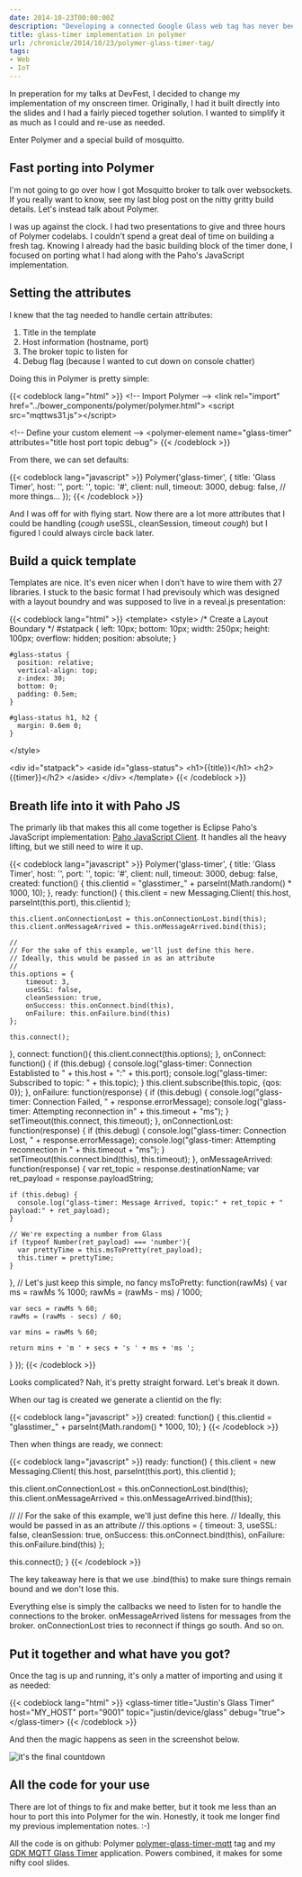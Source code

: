 ```yaml
---
date: 2014-10-23T00:00:00Z
description: "Developing a connected Google Glass web tag has never been easier with Polymer."
title: glass-timer implementation in polymer
url: /chronicle/2014/10/23/polymer-glass-timer-tag/
tags:
- Web
- IoT
---
```


In preperation for my talks at DevFest, I decided to change my implementation of my onscreen timer. Originally, I had it built directly into the slides and I had a fairly pieced together solution. I wanted to simplify it as much as I could and re-use as needed.

Enter Polymer and a special build of mosquitto.

## Fast porting into Polymer

I'm not going to go over how I got Mosquitto broker to talk over websockets. If you really want to know, see my last blog post on the nitty gritty build details. Let's instead talk about Polymer.

I was up against the clock. I had two presentations to give and three hours of Polymer codelabs. I couldn't spend a great deal of time on building a fresh tag. Knowing I already had the basic building block of the timer done, I focused on porting what I had along with the Paho's JavaScript implementation.

## Setting the attributes

I knew that the tag needed to handle certain attributes:

1. Title in the template
2. Host information (hostname, port)
3. The broker topic to listen for
4. Debug flag (because I wanted to cut down on console chatter)

Doing this in Polymer is pretty simple:

{{< codeblock lang="html" >}}
&lt;!-- Import Polymer --&gt;
&lt;link rel=&quot;import&quot; href=&quot;../bower_components/polymer/polymer.html&quot;&gt;
&lt;script src=&quot;mqttws31.js&quot;&gt;&lt;/script&gt;

&lt;!-- Define your custom element --&gt;
&lt;polymer-element name=&quot;glass-timer&quot; attributes=&quot;title host port topic debug&quot;&gt;
{{< /codeblock >}}

From there, we can set defaults:

{{< codeblock lang="javascript" >}}
Polymer('glass-timer', {
  title: 'Glass Timer',
  host: '',
  port: '',
  topic: '#',
  client: null,
  timeout: 3000,
  debug: false,
  // more things...
});
{{< /codeblock >}}

And I was off for with flying start. Now there are a lot more attributes that I could be handling (*cough* useSSL, cleanSession, timeout *cough*) but I figured I could always circle back later.

## Build a quick template

Templates are nice. It's even nicer when I don't have to wire them with 27 libraries. I stuck to the basic format I had previsouly which was designed with a layout boundry and was supposed to live in a reveal.js presentation:

{{< codeblock lang="html" >}}
&lt;template&gt;
  &lt;style&gt;
    /* Create a Layout Boundary */
    #statpack {
      left: 10px;
      bottom: 10px;
      width: 250px;
      height: 100px;
      overflow: hidden;
      position: absolute;
    }

    #glass-status {
      position: relative;
      vertical-align: top;
      z-index: 30;
      bottom: 0;
      padding: 0.5em;
    }

    #glass-status h1, h2 {
      margin: 0.6em 0;
    }
  &lt;/style&gt;

  &lt;div id=&quot;statpack&quot;&gt;
    &lt;aside id=&quot;glass-status&quot;&gt;
      &lt;h1&gt;{{title}}&lt;/h1&gt;
      &lt;h2&gt;{{timer}}&lt;/h2&gt;
    &lt;/aside&gt;
  &lt;/div&gt;
&lt;/template&gt;
{{< /codeblock >}}

## Breath life into it with Paho JS

The primarly lib that makes this all come together is Eclipse Paho's JavaScript implementation: [Paho JavaScript Client](http://www.eclipse.org/paho/clients/js/). It handles all the heavy lifting, but we still need to wire it up.

{{< codeblock lang="javascript" >}}
Polymer('glass-timer', {
  title: 'Glass Timer',
  host: '',
  port: '',
  topic: '#',
  client: null,
  timeout: 3000,
  debug: false,
  created: function() {
    this.clientid = "glasstimer_" + parseInt(Math.random() * 1000, 10);
  },
  ready: function() {
    this.client = new Messaging.Client(
                    this.host,
                    parseInt(this.port),
                    this.clientid
                  );

    this.client.onConnectionLost = this.onConnectionLost.bind(this);
    this.client.onMessageArrived = this.onMessageArrived.bind(this);

    //
    // For the sake of this example, we'll just define this here.
    // Ideally, this would be passed in as an attribute
    //
    this.options = {
        timeout: 3,
        useSSL: false,
        cleanSession: true,
        onSuccess: this.onConnect.bind(this),
        onFailure: this.onFailure.bind(this)
    };

    this.connect();
  },
  connect: function(){
    this.client.connect(this.options);
  },
  onConnect: function() {
    if (this.debug) {
      console.log("glass-timer: Connection Establisted to " + this.host + ":" + this.port);
      console.log("glass-timer: Subscribed to topic: " + this.topic);
    }
    this.client.subscribe(this.topic, {qos: 0});
  },
  onFailure: function(response) {
    if (this.debug) {
      console.log("glass-timer: Connection Failed, " + response.errorMessage);
      console.log("glass-timer: Attempting reconnection in" + this.timeout + "ms");
    }
    setTimeout(this.connect, this.timeout);
  },
  onConnectionLost: function(response) {
    if (this.debug) {
      console.log("glass-timer: Connection Lost, " + response.errorMessage);
      console.log("glass-timer: Attempting reconnection in " + this.timeout + "ms");
    }
    setTimeout(this.connect.bind(this), this.timeout);
  },
  onMessageArrived: function(response) {
    var ret_topic = response.destinationName;
    var ret_payload = response.payloadString;

    if (this.debug) {
      console.log("glass-timer: Message Arrived, topic:" + ret_topic + " payload:" + ret_payload);
    }

    // We're expecting a number from Glass
    if (typeof Number(ret_payload) === 'number'){
      var prettyTime = this.msToPretty(ret_payload);
      this.timer = prettyTime;
    }

  },
  // Let's just keep this simple, no fancy
  msToPretty: function(rawMs) {
    var ms = rawMs % 1000;
    rawMs = (rawMs - ms) / 1000;

    var secs = rawMs % 60;
    rawMs = (rawMs - secs) / 60;

    var mins = rawMs % 60;

    return mins + 'm ' + secs + 's ' + ms + 'ms ';
  }
});
{{< /codeblock >}}

Looks complicated? Nah, it's pretty straight forward. Let's break it down.

When our tag is created we generate a clientid on the fly:

{{< codeblock lang="javascript" >}}
created: function() {
  this.clientid = "glasstimer_" + parseInt(Math.random() * 1000, 10);
}
{{< /codeblock >}}

Then when things are ready, we connect:

{{< codeblock lang="javascript" >}}
ready: function() {
  this.client = new Messaging.Client(
                  this.host,
                  parseInt(this.port),
                  this.clientid
                );

  this.client.onConnectionLost = this.onConnectionLost.bind(this);
  this.client.onMessageArrived = this.onMessageArrived.bind(this);

  //
  // For the sake of this example, we'll just define this here.
  // Ideally, this would be passed in as an attribute
  //
  this.options = {
      timeout: 3,
      useSSL: false,
      cleanSession: true,
      onSuccess: this.onConnect.bind(this),
      onFailure: this.onFailure.bind(this)
  };

  this.connect();
}
{{< /codeblock >}}

The key takeaway here is that we use .bind(this) to make sure things remain bound and we don't lose this.

Everything else is simply the callbacks we need to listen for to handle the connections to the broker. onMessageArrived listens for messages from the broker. onConnectionLost tries to reconnect if things go south. And so on.

## Put it together and what have you got?

Once the tag is up and running, it's only a matter of importing and using it as needed:

{{< codeblock lang="html" >}}
&lt;glass-timer title=&quot;Justin&#039;s Glass Timer&quot; host=&quot;MY_HOST&quot; port=&quot;9001&quot;
  topic=&quot;justin/device/glass&quot; debug=&quot;true&quot;&gt;&lt;/glass-timer&gt;
{{< /codeblock >}}

And then the magic happens as seen in the screenshot below.

<img src="/images/blog/2014/10/screenshot-20141020-glass-action.jpg" alt="it's the final countdown" />

## All the code for your use

There are lot of things to fix and make better, but it took me less than an hour to port this into Polymer for the win. Honestly, it took me longer find my previous implementation notes. :-)

All the code is on github: Polymer [polymer-glass-timer-mqtt](https://github.com/justinribeiro/polymer-glass-timer-mqtt) tag and my [GDK MQTT Glass Timer](https://github.com/justinribeiro/glass-gdk-timer-mqtt) application. Powers combined, it makes for some nifty cool slides.
